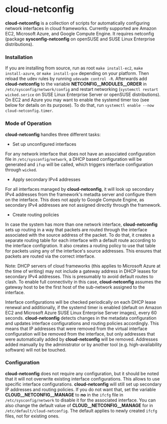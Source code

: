 cloud-netconfig
===============

**cloud-netconfig** is a collection of scripts for automatically configuring
network interfaces in cloud frameworks. Currently supported are Amazon EC2,
Microsoft Azure, and Google Compute Engine. It requires netconfig (package
**sysconfig-netconfig** on openSUSE and SUSE Linux Enterprise distributions).

### Installation

If you are installing from source, run as root `make install-ec2`, `make
install-azure`, or `make install-gce` depending on your platform. Then reload
the udev rules by running `udevadm control -R`. Afterwards add
**cloud-netconfig** to the variable **NETCONFIG__MODULES__ORDER** in
`/etc/sysconfig/network/config` and restart networking (`systemctl restart
wicked.serice` on SUSE Linux Enterprise Server or openSUSE distributions).  On
EC2 and Azure you may want to enable the systemd timer too (see below for
details on its purpose). To do that, run `systemctl enable --now
cloud-netconfig.timer`.

### Mode of Operation

**cloud-netconfig** handles three different tasks:

- Set up unconfigured interfaces

For any network interface that does not have an associated configuration file
in `/etc/sysconfig/network`, a DHCP based configuration will be generated and
`ifup` will be called, which triggers interface configuration through `wicked`.

- Apply secondary IPv4 addresses

For all interfaces managed by **cloud-netconfig**, it will look up secondary
IPv4 addresses from the framework's metadta server and configure them on the
interface. This does not apply to Google Compute Engine, as secondary IPv4
addresses are not assigned directly through the framework.

- Create routing policies

In case the system has more than one network interface, **cloud-netconfig**
sets up routing in a way that packets are routed through the interface
associated with the source address of the packet. To do that, it creates a
separate routing table for each interface with a default route according to the
interface configration. It also creates a routing policy to use that table for
packets using any of the interface's source addresses. This ensures that
packets are routed via the correct interface.

Note: DHCP servers of cloud frameworks (this applies to Microsoft Azure at the
time of writing) may not include a gateway address in DHCP leases for secondary
IPv4 addresses. This is presumably to avoid default routes to clash. To enable
full connectivity in this case, **cloud-netconfig** assumes the gateway host to
be the first host of the sub-network assigned to the interface.

Interface configurations will be checked periodically on each DHCP lease
renewal and additionally, if the systemd timer is enabled (default on Amazon
EC2 and Microsoft Azure SUSE Linux Enterprise Server images), every 60 seconds.
**cloud-netconfig** detects changes in the metadata configuration and updates
interface configurations and routing policies accordingly. This means that IP
addresses that were removed from the virtual interface configuration will be
removed from the interface, but only addresses that were automatically added by
**cloud-netconfig** will be removed. Addresses added manually by the
administrator or by another tool (e.g. high-availability software) will not be
touched.

### Configuration

**cloud-netconfig** does not require any configuration, but it should be noted
that it will not overwrite existing interface configurations. This allows to
use specific interface configurations. **cloud-netconfig** will still set up
secondary IP addresses and routing policies. If you do not want that, set the
variable **CLOUD__NETCONFIG__MANAGE** to **no** in the `ifcfg` file in
`/etc/sysconfig/network` to disable it for the associated interface. You can
also change the default value of **CLOUD__NETCONFIG__MANAGE** for in
`/etc/default/cloud-netconfig`. The default applies to newly created `ifcfg`
files, not for existing ones.

